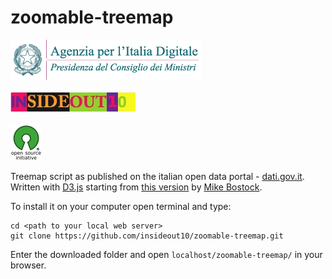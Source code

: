# zoomable-treemap
![](./img/agid.png)

![](./img/io10.jpg)

![](./img/osi.png)

Treemap script as published on the italian open data portal - [dati.gov.it](http://www.dati.gov.it). Written with [D3.js](http://d3js.org/) starting from [this version](http://bost.ocks.org/mike/treemap/) by [Mike Bostock](http://bost.ocks.org/mike/).


To install it on your computer open terminal and type:
```
cd <path to your local web server>
git clone https://github.com/insideout10/zoomable-treemap.git
```
Enter the downloaded folder and open `localhost/zoomable-treemap/` in your browser.

